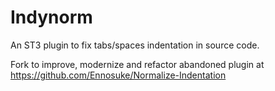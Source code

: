 # Indynorm

An ST3 plugin to fix tabs/spaces indentation in source code.

Fork to improve, modernize and refactor abandoned plugin at https://github.com/Ennosuke/Normalize-Indentation
